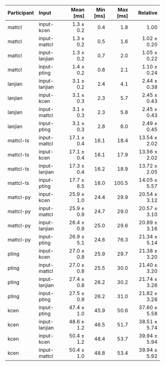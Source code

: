 | Participant | Input | Mean [ms] | Min [ms] | Max [ms] | Relative |
|:---|:---|---:|---:|---:|---:|
| mattcl | input-kcen | 1.3 ± 0.2 | 0.4 | 1.8 | 1.00 |
| mattcl | input-mattcl | 1.3 ± 0.2 | 0.5 | 1.6 | 1.02 ± 0.20 |
| mattcl | input-lanjian | 1.3 ± 0.2 | 0.7 | 2.0 | 1.05 ± 0.22 |
| mattcl | input-pting | 1.4 ± 0.2 | 0.8 | 2.1 | 1.10 ± 0.24 |
| lanjian | input-lanjian | 3.1 ± 0.2 | 2.4 | 4.1 | 2.44 ± 0.38 |
| lanjian | input-kcen | 3.1 ± 0.3 | 2.3 | 5.7 | 2.45 ± 0.43 |
| lanjian | input-mattcl | 3.1 ± 0.3 | 2.3 | 5.8 | 2.45 ± 0.43 |
| lanjian | input-pting | 3.1 ± 0.3 | 2.8 | 6.0 | 2.49 ± 0.45 |
| mattcl-ts | input-mattcl | 17.1 ± 0.4 | 16.1 | 18.4 | 13.54 ± 2.02 |
| mattcl-ts | input-kcen | 17.1 ± 0.4 | 16.1 | 17.9 | 13.56 ± 2.02 |
| mattcl-ts | input-lanjian | 17.3 ± 0.4 | 16.2 | 18.9 | 13.72 ± 2.05 |
| mattcl-ts | input-pting | 17.7 ± 6.5 | 16.0 | 100.5 | 14.05 ± 5.57 |
| mattcl-py | input-kcen | 25.9 ± 1.0 | 24.4 | 29.9 | 20.54 ± 3.12 |
| mattcl-py | input-mattcl | 25.9 ± 0.9 | 24.7 | 29.0 | 20.57 ± 3.10 |
| mattcl-py | input-lanjian | 26.4 ± 0.9 | 25.0 | 29.6 | 20.89 ± 3.16 |
| mattcl-py | input-pting | 26.9 ± 5.1 | 24.6 | 76.3 | 21.34 ± 5.14 |
| pting | input-kcen | 27.0 ± 0.8 | 25.9 | 29.7 | 21.38 ± 3.20 |
| pting | input-mattcl | 27.0 ± 0.8 | 25.5 | 30.0 | 21.40 ± 3.20 |
| pting | input-lanjian | 27.4 ± 0.8 | 26.2 | 30.2 | 21.74 ± 3.26 |
| pting | input-pting | 27.5 ± 0.9 | 26.2 | 31.0 | 21.82 ± 3.28 |
| kcen | input-pting | 47.4 ± 1.0 | 45.9 | 50.6 | 37.60 ± 5.58 |
| kcen | input-lanjian | 48.6 ± 1.2 | 46.5 | 51.7 | 38.51 ± 5.74 |
| kcen | input-kcen | 50.4 ± 1.2 | 48.4 | 53.7 | 39.94 ± 5.94 |
| kcen | input-mattcl | 50.4 ± 1.0 | 48.8 | 53.4 | 39.94 ± 5.92 |
